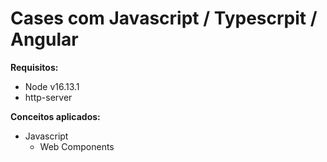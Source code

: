 # Cases com Javascript / Typescrpit / Angular

<b>Requisitos:</b>
- Node v16.13.1
- http-server

<b>Conceitos aplicados:</b>
- Javascript 
    - Web Components 

